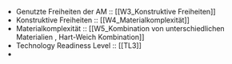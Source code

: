 - Genutzte Freiheiten der AM :: [[W3_Konstruktive Freiheiten]]
- Konstruktive Freiheiten :: [[W4_Materialkomplexität]]
- Materialkomplexität :: [[W5_Kombination von unterschiedlichen Materialien , Hart-Weich Kombination]]
- Technology Readiness Level :: [[TL3]]
-